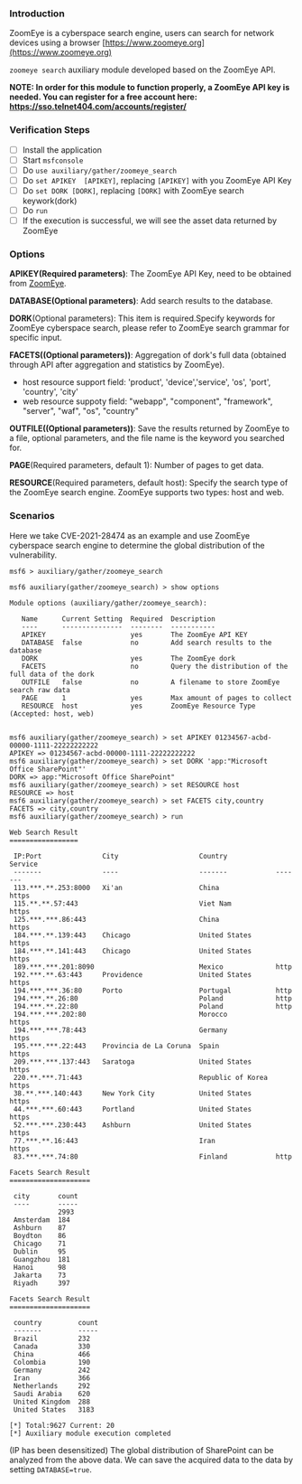 ### Introduction
ZoomEye is a cyberspace search engine, users can search for network devices using a browser [https://www.zoomeye.org](https://www.zoomeye.org)

`zoomeye search` auxiliary module developed based on the ZoomEye API.

**NOTE: In order for this module to function properly, a ZoomEye API key is needed. 
You can register for a free account here: https://sso.telnet404.com/accounts/register/**


### Verification Steps
- [ ] Install the application
- [ ] Start `msfconsole`
- [ ] Do `use auxiliary/gather/zoomeye_search`
- [ ] Do `set APIKEY  [APIKEY]`, replacing `[APIKEY]` with you ZoomEye API Key
- [ ] Do `set DORK [DORK]`, replacing `[DORK]`  with ZoomEye search keywork(dork)
- [ ] Do `run`
- [ ] If the execution is successful, we will see the asset data returned by ZoomEye

### Options
**APIKEY(Required parameters)**: The ZoomEye API Key, need to be obtained from [ZoomEye](https://www.zoomeye.org).

**DATABASE(Optional parameters)**: Add search results to the database.

**DORK**(Optional parameters): This item is required.Specify keywords for ZoomEye cyberspace search, please refer to ZoomEye search grammar for specific input.

**FACETS((Optional parameters))**: Aggregation of dork's full data (obtained through API after aggregation and statistics by ZoomEye).

 - host resource support field: 'product', 'device','service', 'os', 'port', 'country', 'city' 
 - web resource suppoty field:  "webapp", "component", "framework", "server", "waf", "os", "country"

**OUTFILE((Optional parameters))**: Save the results returned by ZoomEye to a file, optional parameters, and the file name is the keyword you searched for.

**PAGE**(Required parameters, default 1): Number of pages to get data.

**RESOURCE**(Required parameters, default host): Specify the search type of the ZoomEye search engine. ZoomEye supports two types: host and web.

### Scenarios
Here we take CVE-2021-28474 as an example and use ZoomEye cyberspace search engine to determine the global distribution of the vulnerability.
```
msf6 > auxiliary/gather/zoomeye_search

msf6 auxiliary(gather/zoomeye_search) > show options

Module options (auxiliary/gather/zoomeye_search):

   Name      Current Setting  Required  Description
   ----      ---------------  --------  -----------
   APIKEY                     yes       The ZoomEye API KEY
   DATABASE  false            no        Add search results to the database
   DORK                       yes       The ZoomEye dork
   FACETS                     no        Query the distribution of the full data of the dork
   OUTFILE   false            no        A filename to store ZoomEye search raw data
   PAGE      1                yes       Max amount of pages to collect
   RESOURCE  host             yes       ZoomEye Resource Type (Accepted: host, web)


msf6 auxiliary(gather/zoomeye_search) > set APIKEY 01234567-acbd-00000-1111-22222222222
APIKEY => 01234567-acbd-00000-1111-22222222222
msf6 auxiliary(gather/zoomeye_search) > set DORK 'app:"Microsoft Office SharePoint"'
DORK => app:"Microsoft Office SharePoint"
msf6 auxiliary(gather/zoomeye_search) > set RESOURCE host
RESOURCE => host
msf6 auxiliary(gather/zoomeye_search) > set FACETS city,country
FACETS => city,country
msf6 auxiliary(gather/zoomeye_search) > run

Web Search Result
=================

 IP:Port               City                    Country            Service
 -------               ----                    -------            -------
 113.***.**.253:8000   Xi'an                   China              https
 115.**.**.57:443                              Viet Nam           https
 125.***.***.86:443                            China              https
 184.***.**.139:443    Chicago                 United States      https
 184.***.**.141:443    Chicago                 United States      https
 189.***.***.201:8090                          Mexico             http
 192.***.**.63:443     Providence              United States      https
 194.***.***.36:80     Porto                   Portugal           http
 194.***.**.26:80                              Poland             http
 194.***.**.22:80                              Poland             http
 194.***.***.202:80                            Morocco            https
 194.***.***.78:443                            Germany            https
 195.***.***.22:443    Provincia de La Coruna  Spain              https
 209.***.***.137:443   Saratoga                United States      https
 220.**.***.71:443                             Republic of Korea  https
 38.**.***.140:443     New York City           United States      https
 44.***.***.60:443     Portland                United States      https
 52.***.***.230:443    Ashburn                 United States      https
 77.***.**.16:443                              Iran               https
 83.***.***.74:80                              Finland            http

Facets Search Result
====================

 city       count
 ----       -----
            2993
 Amsterdam  184
 Ashburn    87
 Boydton    86
 Chicago    71
 Dublin     95
 Guangzhou  181
 Hanoi      98
 Jakarta    73
 Riyadh     397

Facets Search Result
====================

 country         count
 -------         -----
 Brazil          232
 Canada          330
 China           466
 Colombia        190
 Germany         242
 Iran            366
 Netherlands     292
 Saudi Arabia    620
 United Kingdom  288
 United States   3183

[*] Total:9627 Current: 20
[*] Auxiliary module execution completed
```
(IP has been desensitized)
The global distribution of SharePoint can be analyzed from the above data. We can save the acquired data to the data by setting `DATABASE=true`.